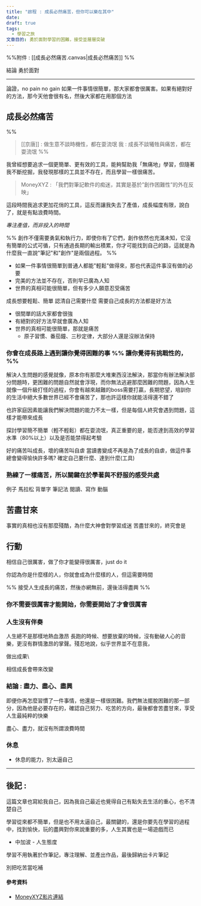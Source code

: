 ```yaml
---
title: "啟程 : 成長必然痛苦，但你可以樂在其中"
date: 
draft: true
tags:
  - 學習之旅
文章目的: 勇於面對學習的困難，接受並層層突破
---
```

%%附件 : [[成長必然痛苦.canvas|成長必然痛苦]] %%

結論 勇於面對

---
論證，no pain no gain 如果一件事情很簡單，那大家都會很厲害。如果有絕對好的方法，那今天他會很有名，然後大家都在用那個方法


## 成長必然痛苦
%% 
> [[京唐]] : 做生意不談時機性，都在耍流氓
> 我 : 成長不談犧牲與痛苦，都在耍流氓 %%

我曾經想要追求一個更簡單、更有效的工具，能夠幫助我「無痛地」學習，但隨著我不斷挖掘，我發現那樣的工具並不存在，而且學習一樣很痛苦。

> MoneyXYZ : 「我們對筆記軟件的痴迷，其實是基於”創作困難性”的外在反映」

這段時間我追求更加花俏的工具，這反而讓我失去了產值，成長幅度有限，說白了，就是有點浪費時間。




*專注產值，而非投入的時間*

%% 創作不僅需要勇氣和執行力，即使你有了它們，創作依然也充滿未知，它沒有簡單的公式可循，只有通過長期的輸出積累，你才可能找到自己的路，這就是為什麼我一直說"筆記"和"創作"是兩個過程。 %%

- 如果一件事情很簡單到普通人都能"輕鬆"做得來，那也代表這件事沒有做的必要
- 完美的方法並不存在，否則早已廣為人知
- 世界的真相可能很簡單，但有多少人願意忍受痛苦

成長想要輕鬆、簡單
認清自己需要什麼
需要自己成長的方法都是好方法

- 很間單的話大家都會很強
- 有絕對的好方法早就會廣為人知
- 世界的真相可能很簡單，那就是痛苦
	- 原子習慣、番茄鐘、三秒定律，大部分人還是沒辦法保持

### 你會在成長路上遇到讓你覺得困難的事 %% 讓你覺得有挑戰性的，%%
 解決人生問題的感覺就像，原本你有那麼大堆東西沒法解決，那當你有辦法解決部分問題時，更困難的問題自然就會浮現，而你無法逃避那麼困難的問題，因為人生就像一個升級打怪的過程，你會有越來越難的boss需要打贏，長期慾望，培訓你的生活中絕大多數世界已經不會痛苦了，那也許這樣你就能活得還不錯了

也許家庭因素能讓我們解決問題的能力不太一樣，但是每個人終究會遇到問題，這樣才能帶來成長

探討學習簡不簡單（輕不輕鬆）都在耍流氓，真正重要的是，能否達到高效的學習水準（80%以上）以及是否能禁得起考驗



好的痛苦叫成長，壞的痛苦叫自虐
當讀書變成不再是為了成長的自虐，做這件事總會變得愉快許多嗎?
確定自己要什麼、達到什麼(工具)

### 熟練了一樣痛苦，所以關鍵在於學著與不舒服的感受共處

例子
馬拉松
背單字
筆記法
閱讀、寫作
動腦

## 苦盡甘來
事實的真相也沒有那麼殘酷，為什麼大神會對學習成迷
苦盡甘來的，終究會是

## 行動

相信自己很厲害，做了你才能變得很厲害，just do it

你認為你是什麼樣的人，你就會成為什麼樣的人，但這需要時間

%% 接受人生成長的痛苦，然後亦網無前，還後活得盡興 %%
### 你不需要很厲害才能開始，你需要開始了才會很厲害

### 人生沒有伴奏
人生總不是那樣地熱血激昂
長跑的時候、想要放棄的時候，沒有動破人心的音樂，更沒有群情激昂的掌聲。殘忍地說，似乎世界並不在意我，

做出成果\

相信成長會帶來改變
### 結論 : 盡力、盡心、盡興

即便你再怎麼習慣了一件事情，他還是一樣很困難。我們無法擺脫困難的那一部分，因為他是必要存在的，確認自己努力、吃苦的方向，最後都會苦盡甘來，享受人生最純粹的快樂

盡心、盡力，就沒有所謂浪費時間



### 休息

* 休息的能力，別太逼自己



---


## 後記 : 
這篇文章也寫給我自己，因為我自己最近也覺得自己有點失去生活的重心，也不清楚自己

學習從來都不簡單，但是也不用太逼自己，最關鍵的，還是你要先在學習的過程中，找到愉快，玩的盡興對你來說重要的多，人生其實也是一場遊戲而已

* 中加波 - 人生態度

學習不用執著於作筆記，專注理解、並產出作品，最後歸納出卡片筆記


別把吃苦當吃補

#### 參考資料
- [MoneyXYZ影片連結](https://www.youtube.com/watch?v=5kNCcpM61eo)
